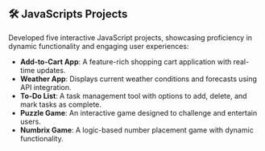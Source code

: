 ## 🛠️ JavaScripts Projects

Developed five interactive JavaScript projects, showcasing proficiency in dynamic functionality and engaging user experiences:

- **Add-to-Cart App**: A feature-rich shopping cart application with real-time updates.
- **Weather App**: Displays current weather conditions and forecasts using API integration.
- **To-Do List**: A task management tool with options to add, delete, and mark tasks as complete.
- **Puzzle Game**: An interactive game designed to challenge and entertain users.
- **Numbrix Game**: A logic-based number placement game with dynamic functionality.
